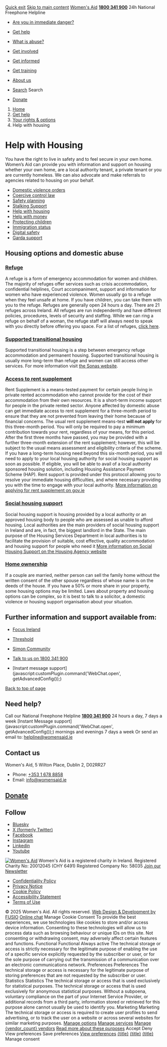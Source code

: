 [Quick exit](https://www.womensaid.ie/get-help/your-rights-options/help-with-housing/#exit)
[Skip to main content](https://www.womensaid.ie/get-help/your-rights-options/help-with-housing/#pagecontent "Skip to main content")
[Women's Aid](https://www.womensaid.ie/)
**[1800 341 900](tel:1800341900)** 24h National Freephone Helpline
  * [Are you in immediate danger?](https://www.womensaid.ie/are-you-in-immediate-danger/)
  * [Get help](https://www.womensaid.ie/get-help/)
  * [What is abuse?](https://www.womensaid.ie/what-is-abuse/)
  * [Get involved](https://www.womensaid.ie/get-involved/)
  * [Get informed](https://www.womensaid.ie/get-informed/)
  * [Get training](https://www.womensaid.ie/get-training/)
  * [About us](https://www.womensaid.ie/about-us/)


  * [Search](https://www.womensaid.ie/get-help/your-rights-options/help-with-housing/)
Search
  * [Donate](https://www.womensaid.ie/get-involved/donate/)


  1. [Home](https://www.womensaid.ie/)
  2. [Get help](https://www.womensaid.ie/get-help/)
  3. [Your rights & options](https://www.womensaid.ie/get-help/your-rights-options/)
  4. Help with housing


# Help with Housing
You have the right to live in safety and to feel secure in your own home. Women’s Aid can provide you with information and support on housing whether your own home, are a local authority tenant, a private tenant or you are currently homeless. We can also advocate and make referrals to agencies related to housing on your behalf. 
  * [Domestic violence orders](https://www.womensaid.ie/get-help/your-rights-options/domestic-violence-orders/)
  * [Coercive control law](https://www.womensaid.ie/get-help/your-rights-options/coercive-control-law/)
  * [Safety planning](https://www.womensaid.ie/get-help/your-rights-options/safety-planning/)
  * [Stalking Support](https://www.womensaid.ie/get-help/your-rights-options/stalking-support/)
  * [Help with housing](https://www.womensaid.ie/get-help/your-rights-options/help-with-housing/)
  * [Help with money](https://www.womensaid.ie/get-help/your-rights-options/help-with-money/)
  * [Protecting children](https://www.womensaid.ie/get-help/your-rights-options/protecting-children/)
  * [Immigration status](https://www.womensaid.ie/get-help/your-rights-options/immigration-status/)
  * [Digital safety](https://www.womensaid.ie/get-help/your-rights-options/digital-safety/)
  * [Garda support](https://www.womensaid.ie/get-help/your-rights-options/garda-support/)


## Housing options and domestic abuse
### [Refuge](https://www.womensaid.ie/get-help/your-rights-options/help-with-housing/#collapse0)
A refuge is a form of emergency accommodation for women and children. The majority of refuges offer services such as crisis accommodation, confidential helplines, Court accompaniment, support and information for women who have experienced violence. 
Women usually go to a refuge when they feel unsafe at home. If you have children, you can take them with you to the refuge. Refuges are generally open 24 hours a day. There are 21 refuges across Ireland.
All refuges are run independently and have different policies, procedures, levels of security and staffing. While we can ring a refuge on behalf of a woman, the refuge staff will always need to speak with you directly before offering you space.
For a list of refuges, [click here](https://www.womensaid.ie/get-help/support-services/find-support-locally/).
### [Supported transitional housing](https://www.womensaid.ie/get-help/your-rights-options/help-with-housing/#collapse1)
Supported transitional housing is a step between emergency refuge accommodation and permanent housing. Supported transitional housing is usually more long-term than refuge and women can still access other services. For more information visit [the Sonas website](https://www.domesticabuse.ie/our-services/housing/).
### [Access to rent supplement](https://www.womensaid.ie/get-help/your-rights-options/help-with-housing/#collapse2)
Rent Supplement is a means-tested payment for certain people living in private rented accommodation who cannot provide for the cost of their accommodation from their own resources.
It is a short-term income support for people in the private rented sector. 
Anyone affected by domestic abuse can get immediate access to rent supplement for a three-month period to ensure that they are not prevented from leaving their home because of financial concerns. The usual rent supplement means-test **will not apply** for this three-month period. You will only be required to pay a minimum contribution towards your rent, regardless of your means, for this period.
After the first three months have passed, you may be provided with a further three-month extension of the rent supplement; however, this will be subject to the usual means assessment and eligibility criteria of the scheme.
If you have a long-term housing need beyond this six-month period, you will need to apply to your local housing authority for social housing support as soon as possible. If eligible, you will be able to avail of a local authority sponsored housing solution, including Housing Assistance Payment Scheme (HAP). Rent support is provided under this protocol allowing you to resolve your immediate housing difficulties, and where necessary providing you with the time to engage with your local authority. 
[More information on applying for rent supplement on gov.ie](https://www.gov.ie/en/service/fb3b13-rent-supplement/)
### [Social housing support](https://www.womensaid.ie/get-help/your-rights-options/help-with-housing/#collapse3)
Social housing support is housing provided by a local authority or an approved housing body to people who are assessed as unable to afford housing. Local authorities are the main providers of social housing support in Ireland and are, in fact, the biggest landlord in the State. The main purpose of the Housing Services Department in local authorities is to facilitate the provision of suitable, cost effective, quality accommodation and housing support for people who need it
[More information on Social Housing Support on the Housing Agency website](http://www.housingagency.ie/housing-information/social-housing-support-overview)
### [Home ownership](https://www.womensaid.ie/get-help/your-rights-options/help-with-housing/#collapse4)
If a couple are married, neither person can sell the family home without the written consent of the other spouse regardless of whose name is on the deeds of the house. If you have a 50% or more share in your property, some housing options may be limited.
Laws about property and housing options can be complex, so it is best to talk to a solicitor, a domestic violence or housing support organisation about your situation.
## Further information and support available from:
  * [Focus Ireland](http://www.focusireland.ie/)
  * [Threshold](http://www.threshold.ie/)
  * [Simon Community](http://www.simon.ie/)


  * [Talk to us on 1800 341 900](https://www.womensaid.ie/get-help/talk-to-us/)
  * [Instant message support](javascript:customPlugin.command\('WebChat.open', getAdvancedConfig\(\)\);)


[Back to top of page](https://www.womensaid.ie/get-help/your-rights-options/help-with-housing/#top)
## Need help?
Call our National Freephone Helpline **[1800 341 900](tel:1800341900)** 24 hours a day, 7 days a week 
[Instant Message support](javascript:customPlugin.command\('WebChat.open', getAdvancedConfig\(\)\);) mornings and evenings 7 days a week
Or send an email to: helpline@womensaid.ie
## Contact us
Women's Aid, 5 Wilton Place, Dublin 2, D02RR27
  * Phone: [+353 1 678 8858](tel:+35316788858)
  * Email: info@womensaid.ie


## [Donate](https://www.womensaid.ie/get-involved/donate/)
## Follow
  * [Bluesky](https://bsky.app/profile/womensaidireland.bsky.social)
  * [X (formerly Twitter)](https://x.com/Womens_Aid)
  * [Facebook](https://www.facebook.com/womensaid.ie)
  * [Instagram](https://www.instagram.com/womens.aid)
  * [Linkedin](https://www.linkedin.com/company/women's-aid/)
  * [Youtube](https://www.youtube.com/@womensaidireland)


[![Women's Aid](https://www.womensaid.ie/app/themes/womensaidsage9/resources/assets/img/womens-aid-logo-white.svg)](https://www.womensaid.ie/get-help/your-rights-options/help-with-housing/)
Women's Aid is a registered charity in Ireland.
Registered Charity No: 20012045 (CHY 6491) Registered Company No: 58035
[Join our Newsletter](https://www.womensaid.ie/get-informed/news-events/newsletter/)
  * [Confidentiality Policy](https://www.womensaid.ie/about-us/compliance/confidentiality-policy/)
  * [Privacy Notice](https://www.womensaid.ie/about-us/compliance/privacy-notice/)
  * [Cookie Policy](https://www.womensaid.ie/about-us/compliance/cookie-policy/)
  * [Accessibility Statement](https://www.womensaid.ie/about-us/compliance/accessibility-statement/)
  * [Terms of Use](https://www.womensaid.ie/about-us/compliance/terms-of-use/)


© 2025 Women's Aid. All rights reserved. [Web Design & Development by FUSIO](https://www.fusio.net/?utm_source=WomensAid&utm_medium=Website&utm_campaign=ClientLinks)
[Online chat](https://www.womensaid.ie/get-help/your-rights-options/help-with-housing/#chat)
Manage Cookie Consent
To provide the best experiences, we use technologies like cookies to store and/or access device information. Consenting to these technologies will allow us to process data such as browsing behaviour or unique IDs on this site. Not consenting or withdrawing consent, may adversely affect certain features and functions.
Functional Functional Always active 
The technical storage or access is strictly necessary for the legitimate purpose of enabling the use of a specific service explicitly requested by the subscriber or user, or for the sole purpose of carrying out the transmission of a communication over an electronic communications network.
Preferences Preferences
The technical storage or access is necessary for the legitimate purpose of storing preferences that are not requested by the subscriber or user.
Statistics Statistics
The technical storage or access that is used exclusively for statistical purposes. The technical storage or access that is used exclusively for anonymous statistical purposes. Without a subpoena, voluntary compliance on the part of your Internet Service Provider, or additional records from a third party, information stored or retrieved for this purpose alone cannot usually be used to identify you.
Marketing Marketing
The technical storage or access is required to create user profiles to send advertising, or to track the user on a website or across several websites for similar marketing purposes.
[Manage options](https://www.womensaid.ie/get-help/your-rights-options/help-with-housing/) [Manage services](https://www.womensaid.ie/get-help/your-rights-options/help-with-housing/) [Manage {vendor_count} vendors](https://www.womensaid.ie/get-help/your-rights-options/help-with-housing/) [Read more about these purposes](https://cookiedatabase.org/tcf/purposes/)
Accept Deny View preferences Save preferences [View preferences](https://www.womensaid.ie/get-help/your-rights-options/help-with-housing/)
[{title}](https://www.womensaid.ie/get-help/your-rights-options/help-with-housing/) [{title}](https://www.womensaid.ie/get-help/your-rights-options/help-with-housing/) [{title}](https://www.womensaid.ie/get-help/your-rights-options/help-with-housing/)
Manage consent
